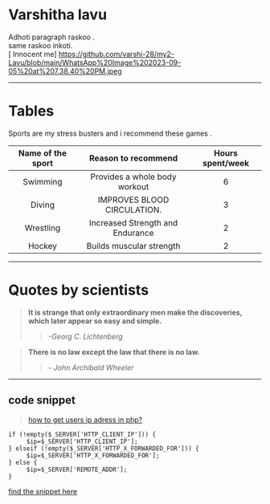 # Varshitha lavu
Adhoti paragraph raskoo . <br>same raskoo inkoti.<br>
[ Innocent me] https://github.com/varshi-28/my2-Lavu/blob/main/WhatsApp%20Image%202023-09-05%20at%207.38.40%20PM.jpeg

---

# Tables 
Sports are my stress busters and i recommend these games .
 
| Name of the sport  |  Reason to recommend   | Hours spent/week |
| :--------------:    | :--------------:      | :--------------: |
| Swimming        | Provides a whole body workout       |6        |
| Diving              | IMPROVES BLOOD CIRCULATION.      |3                 |
| Wrestling       | Increased Strength and Endurance|        2               |
|  Hockey            | Builds muscular strength        | 2                  |

---

# Quotes by scientists
> **It is strange that only extraordinary men make the discoveries, which later appear so easy and simple.**
>>    *-Georg C. Lichtenberg*

> **There is no law except the law that there is no law.**
>> *- John Archibald Wheeler*

---
## code snippet


> [ how to get users ip adress in php?](https://stackoverflow.com/questions/3003145/how-to-get-the-client-ip-address-in-php)

```
if (!empty($_SERVER['HTTP_CLIENT_IP'])) {
     $ip=$_SERVER['HTTP_CLIENT_IP'];
} elseif (!empty($_SERVER['HTTP_X_FORWARDED_FOR'])) {
     $ip=$_SERVER['HTTP_X_FORWARDED_FOR'];
} else {
     $ip=$_SERVER['REMOTE_ADDR'];
}
```
[find the snippet here](https://css-tricks.com/snippets/php/get-users-ip-address/)